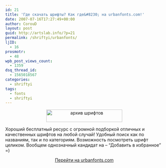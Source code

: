 ```yaml
---
id: 21
title: 'Где скачать шрифты? Как где&#8230; на urbanfonts.com!'
date: 2007-07-16T17:27:49+00:00
author: CorouD
layout: post
guid: http://artslab.info/?p=21
permalink: /shriftyi/urbanfonts/
ljID:
  - 16
prosmotr:
  - 48
wpb_post_views_count:
  - 1359
dsq_thread_id:
  - 1565018567
categories:
  - shriftyi
tags:
  - fonts
  - shriftyi
---
```

<p style="text-align: center">
  <img src="http://googledrive.com/host/0B9lHVSSSdxdxd0hjdUdmRzY3Tjg/logo.gif" alt="архив шрифтов " title="logo" width="242" height="40" class="alignnone size-full wp-image-2109" />
</p>

Хороший бесплатный ресурс с огромной подборкой отличных и качественных шрифтов на любой случай! Удобный поиск как по названиям, так и по категориям. Возможность посмотреть шрифт целиком. Вообщем однозначный кандидат на &#8211; &#8220;Добавить в избранное&#8221; =)

<p align="center">
  <a href="http://urbanfonts.com" target="_blank">Перейти на urbanfonts.com</a>
</p>